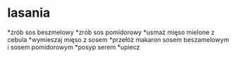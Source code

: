 # lasania

*zrób sos beszmelowy
*zrób sos pomidorowy
*usmaż mięso mielone z cebula
*wymieszaj mięso z sosem
*przełóż makaron sosem beszamelowym i sosem pomidorowym
*posyp serem
*upiecz

